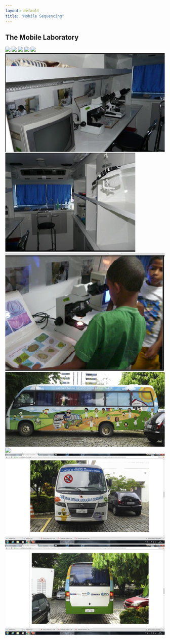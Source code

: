 ```yaml
---
layout: default
title: "Mobile Sequencing"
---
```


## The Mobile Laboratory 

<img src="images/mobilelab/And. Laboratoìrio - Corte lateral direito.jpg" />
<img src="images/mobilelab/And. Laboratoìrio - Corte lateral esquerdo.jpg" />
<img src="images/mobilelab/And. Laboratoìrio - Cortes frontal e traseiro.jpg" />
<img src="images/mobilelab/And. Laboratoìrio - Planta baixa.jpg" />
<img src="images/mobilelab/And. Laboratoìrio - Vista lateral direita.jpg" />
<img src="images/mobilelab/lab onibus1.jpg" />
<img src="images/mobilelab/lab onibus2.jpg" />
<img src="images/mobilelab/lab onibus3.jpg" />
<img src="images/mobilelab/onibus1.jpg" />
<img src="images/mobilelab/onibus2.jpg" />
<img src="images/mobilelab/onibus3.jpg" />
<img src="images/mobilelab/onibus4.jpg" />
